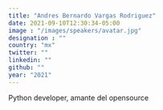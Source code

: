 ```yaml
---
title: "Andres Bernardo Vargas Rodriguez"
date: 2021-09-10T12:30:34-05:00
image : "/images/speakers/avatar.jpg"
designation : ""
country: "mx"
twitter: ""
linkedin: ""
github: ""
year: "2021"
---
```


Python developer, amante del opensource